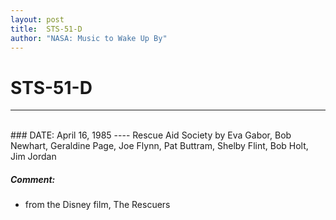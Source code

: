 ```yaml
---
layout: post
title:  STS-51-D
author: "NASA: Music to Wake Up By"
---
```


# STS-51-D
----
<br/>
### DATE: April 16, 1985
----
Rescue Aid Society by Eva Gabor, Bob Newhart, Geraldine Page, Joe Flynn, Pat Buttram, Shelby Flint, Bob Holt, Jim Jordan

##### Comment:
* from the Disney film, The Rescuers
